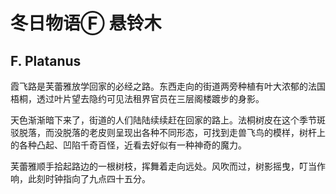 # 冬日物语Ⓕ 悬铃木




## F. Platanus #



霞飞路是芙蕾雅放学回家的必经之路。东西走向的街道两旁种植有叶大浓郁的法国梧桐，透过叶片望去隐约可见法租界官员在三层阁楼踱步的身影。



天色渐渐暗下来了，街道的人们陆陆续续赶在回家的路上。法桐树皮在这个季节斑驳脱落，而没脱落的老皮则呈现出各种不同形态，可找到走兽飞鸟的模样，树杆上的各种凸起、凹陷千奇百怪，近看去好似有一种神奇的魔力。



芙蕾雅顺手拾起路边的一根树枝，挥舞着走向远处。风吹而过，树影摇曳，叮当作响，此刻时钟指向了九点四十五分。

